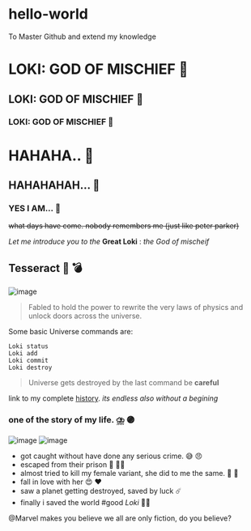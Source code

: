 # hello-world
To Master Github and extend my knowledge
# LOKI: GOD OF MISCHIEF 👾
## LOKI: GOD OF MISCHIEF 👾
### LOKI: GOD OF MISCHIEF 👾
# HAHAHA.. 👾
## HAHAHAHAH... 👾
### YES I AM... 👾
~~what days have come. nobody remembers me (just like peter parker)~~

_Let me introduce you to the_ **Great Loki** : _the God of mischeif_
## Tesseract 🧊 💣
![image](https://user-images.githubusercontent.com/87225629/148661550-bce40b6b-2d98-4d18-a01f-36171be62a80.png)

>Fabled to hold the power to rewrite the very laws of physics and unlock doors across the universe.

Some basic Universe commands are:
```
Loki status
Loki add
Loki commit
Loki destroy
```
> Universe gets destroyed by the last command be **careful**

link to my complete [history](https://marvelcinematicuniverse.fandom.com/wiki/Loki_(TV_series)/Season_One). _its endless also without a begining_

### one of the story of my life. ⛈️ 🟣
![image](https://user-images.githubusercontent.com/87225629/148661199-70d6f0fd-82b3-4a45-af7b-9235e04c16f5.png#gh-light-mode-only)
![image](https://user-images.githubusercontent.com/87225629/148661270-ed0c0485-cb29-47b9-a954-1a08a20b86ed.png#gh-dark-mode-only)

- got caught without have done any serious crime. 😅 😠
- escaped from their prison 👣 👨‍🚀
- almost tried to kill my female variant, she did to me the same. 🔪 🍷
- fall in love with her 😍 ❤️
- saw a planet getting destroyed, saved by luck ☄️
- finally i saved the world #good _Loki_ 🦸‍♂️



@Marvel makes you believe we all are only fiction, do you believe?



